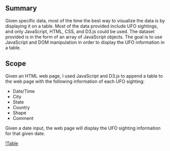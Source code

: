 ## Summary

Given specific data, most of the time the best way to visualize the data is by displaying it on a table. Most of the data provided include UFO sightings, and only JavaScript, HTML, CSS, and D3.js could be used. The dataset provided is in the form of an array of JavaScript objects. The goal is to use JavaScript and DOM manipulation in order to display the UFO information in a table.

## Scope

Given an HTML web page, I used JavaScript and D3.js to append a table to the web page with the following information of each UFO sighting:
 - Date/Time
 - City
 - State
 - Country
 - Shape
 - Comment

Given a date input, the web page will display the UFO sighting information for that given date.

[!Table](images/table.png)
